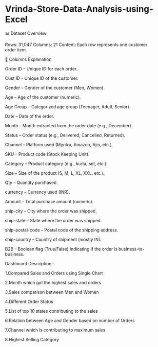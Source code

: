 # Vrinda-Store-Data-Analysis-using-Excel
📊 Dataset Overview

Rows: 31,047
Columns: 21
Content: Each row represents one customer order item.

🔑 Columns Explanation

Order ID – Unique ID for each order.

Cust ID – Unique ID of the customer.

Gender – Gender of the customer (Men, Women).

Age – Age of the customer (numeric).

Age Group – Categorized age group (Teenager, Adult, Senior).

Date – Date of the order.

Month – Month extracted from the order date (e.g., December).

Status – Order status (e.g., Delivered, Cancelled, Returned).

Channel – Platform used (Myntra, Amazon, Ajio, etc.).

SKU – Product code (Stock Keeping Unit).

Category – Product category (e.g., kurta, set, etc.).

Size – Size of the product (S, M, L, XL, XXL, etc.).

Qty – Quantity purchased.

currency – Currency used (INR).

Amount – Total purchase amount (numeric).

ship-city – City where the order was shipped.

ship-state – State where the order was shipped.

ship-postal-code – Postal code of the shipping address.

ship-country – Country of shipment (mostly IN).

B2B – Boolean flag (True/False) indicating if the order is business-to-business.


Dashboard Description:-

1.Compared Sales and Orders using Single Chart

2.Month which got the highest sales and orders

3.Sales comparison between Men and Women

4.Different Order Status 

5.List of top 10 states contributing to the sales

6.Relation between Age and Gender based on number of Orders

7.Channel which is contributing to maximum sales

8.Highest Selling Category

